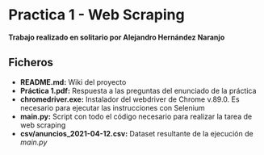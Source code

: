 # Practica 1 - Web Scraping
**Trabajo realizado en solitario por Alejandro Hernández Naranjo**

## Ficheros 
* **README.md:** Wiki del proyecto
* **Práctica 1.pdf:** Respuesta a las preguntas del enunciado de la práctica
* **chromedriver.exe:** Instalador del webdriver de Chrome v.89.0. Es necesario para ejecutar las instrucciones con Selenium
* **main.py:** Script con todo el código necesario para realizar la tarea de web scraping
* **csv/anuncios_2021-04-12.csv:** Dataset resultante de la ejecución de *main.py*
